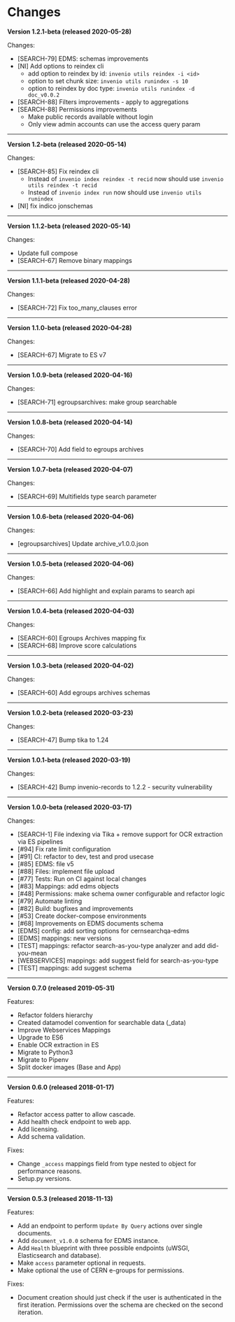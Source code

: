Changes
=======

**Version 1.2.1-beta (released 2020-05-28)**

Changes:
- [SEARCH-79] EDMS: schemas improvements
- [NI] Add options to reindex cli
    - add option to reindex by id: `invenio utils reindex -i <id>`
    - option to set chunk size: `invenio utils runindex -s 10`
    - option to reindex by doc type: `invenio utils runindex -d doc_v0.0.2`
- [SEARCH-88] Filters improvements - apply to aggregations
- [SEARCH-88] Permissions improvements
    - Make public records available without login
    - Only view admin accounts can use the access query param

---- 

**Version 1.2-beta (released 2020-05-14)**

Changes:
- [SEARCH-85] Fix reindex cli
    - Instead of `invenio index reindex -t recid` now should use `invenio utils reindex -t recid`
    - Instead of `invenio index run` now should use `invenio utils runindex`
- [NI] fix indico jonschemas

---- 

**Version 1.1.2-beta (released 2020-05-14)**

Changes:
- Update full compose
- [SEARCH-67] Remove binary mappings

---- 

**Version 1.1.1-beta (released 2020-04-28)**

Changes:
- [SEARCH-72] Fix too_many_clauses error

----

**Version 1.1.0-beta (released 2020-04-28)**

Changes:
- [SEARCH-67] Migrate to ES v7

----

**Version 1.0.9-beta (released 2020-04-16)**

Changes:
- [SEARCH-71] egroupsarchives: make group searchable

----

**Version 1.0.8-beta (released 2020-04-14)**

Changes:
- [SEARCH-70] Add field to egroups archives

----


**Version 1.0.7-beta (released 2020-04-07)**

Changes:
- [SEARCH-69] Multifields type search parameter


----

**Version 1.0.6-beta (released 2020-04-06)**

Changes:
- [egroupsarchives] Update archive_v1.0.0.json

----

**Version 1.0.5-beta (released 2020-04-06)**

Changes:
- [SEARCH-66] Add highlight and explain params to search api

----

**Version 1.0.4-beta (released 2020-04-03)**

Changes:
- [SEARCH-60] Egroups Archives mapping fix
- [SEARCH-68] Improve score calculations

----

**Version 1.0.3-beta (released 2020-04-02)**

Changes:
- [SEARCH-60] Add egroups archives schemas

----

**Version 1.0.2-beta (released 2020-03-23)**

Changes:
- [SEARCH-47] Bump tika to 1.24 

----

**Version 1.0.1-beta (released 2020-03-19)**

Changes:
- [SEARCH-42] Bump invenio-records to 1.2.2 - security vulnerability

----

**Version 1.0.0-beta (released 2020-03-17)**

Changes:

- [SEARCH-1] File indexing via Tika + remove support for OCR extraction via ES pipelines
- [#94] Fix rate limit configuration
- [#91] CI: refactor to dev, test and prod usecase
- [#85] EDMS: file v5
- [#88] Files: implement file upload
- [#77] Tests: Run on CI against local changes
- [#83] Mappings: add edms objects
- [#48] Permissions: make schema owner configurable and refactor logic
- [#79] Automate linting
- [#82] Build: bugfixes and improvements
- [#53] Create docker-compose environments
- [#68] Improvements on EDMS documents schema
- [EDMS] config: add sorting options for cernsearchqa-edms
- [EDMS] mappings: new versions
- [TEST] mappings: refactor search-as-you-type analyzer and add did-you-mean
- [WEBSERVICES] mappings: add suggest field for search-as-you-type
- [TEST] mappings: add suggest schema


----

**Version 0.7.0 (released 2019-05-31)**

Features:

- Refactor folders hierarchy
- Created datamodel convention for searchable data (_data)
- Improve Webservices Mappings
- Upgrade to ES6
- Enable OCR extraction in ES
- Migrate to Python3
- Migrate to Pipenv
- Split docker images (Base and App)

----

**Version 0.6.0 (released 2018-01-17)**

Features:

- Refactor access patter to allow cascade.
- Add health check endpoint to web app.
- Add licensing.
- Add schema validation.

Fixes:

- Change ``_access`` mappings field from type nested to object for performance reasons.
- Setup.py versions.

----

**Version 0.5.3 (released 2018-11-13)**

Features:

- Add an endpoint to perform ``Update By Query`` actions over single documents.
- Add ``document_v1.0.0`` schema for EDMS instance.
- Add ``Health`` blueprint with three possible endpoints (uWSGI, Elasticsearch and database).
- Make ``access`` parameter optional in requests.
- Make optional the use of CERN e-groups for permissions.

Fixes:

- Document creation should just check if the user is authenticated in the first iteration. Permissions over the schema are checked on the second iteration. 
